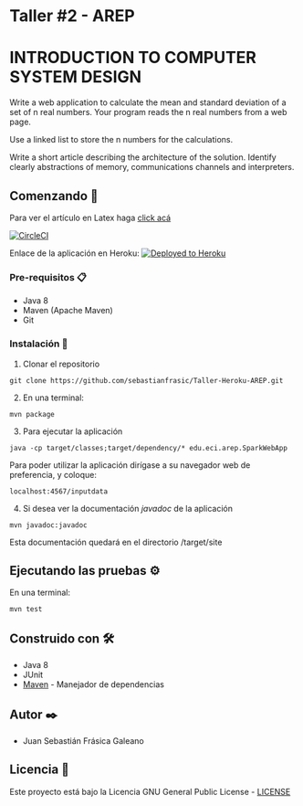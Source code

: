 # Taller #2 - AREP
# INTRODUCTION TO COMPUTER SYSTEM DESIGN

Write a web application to calculate the mean and standard deviation of a set of n real numbers. Your program reads the n real numbers from a web page.
 
Use a linked list to store the n numbers for the calculations.

Write a short article describing the architecture of the solution. Identify clearly abstractions of memory, communications channels and interpreters.

## Comenzando 🚀

Para ver el artículo en Latex haga [click acá](/Taller2Arep.pdf)

[![CircleCI](https://circleci.com/gh/circleci/circleci-docs.svg?style=svg)](https://app.circleci.com/pipelines/github/sebastianfrasic/Taller-Heroku-AREP)


Enlace de la aplicación en Heroku:
[![Deployed to Heroku](https://www.herokucdn.com/deploy/button.png)](https://fierce-ravine-15671.herokuapp.com/inputdata)

### Pre-requisitos 📋

* Java 8
* Maven (Apache Maven)
* Git



### Instalación 🔧

1. Clonar el repositorio

```
git clone https://github.com/sebastianfrasic/Taller-Heroku-AREP.git
```

2. En una terminal:

```
mvn package
```


3. Para ejecutar la aplicación

```
java -cp target/classes;target/dependency/* edu.eci.arep.SparkWebApp
```
Para poder utilizar la aplicación dirígase a su navegador web de preferencia, y coloque:

```
localhost:4567/inputdata
```

4. Si desea ver la documentación _javadoc_ de la aplicación

```
mvn javadoc:javadoc
```
Esta documentación quedará en el directorio /target/site


## Ejecutando las pruebas ⚙️

En una terminal:
```
mvn test
```




## Construido con 🛠️

* Java 8
* JUnit
* [Maven](https://maven.apache.org/) - Manejador de dependencias




## Autor ✒️

* Juan Sebastián Frásica Galeano

## Licencia 📄

Este proyecto está bajo la Licencia GNU General Public License - [LICENSE](LICENSE) 



